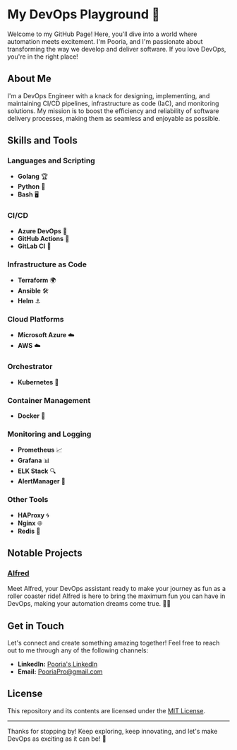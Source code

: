 # My DevOps Playground 🎡

Welcome to my GitHub Page! Here, you'll dive into a world where automation meets excitement. I'm Pooria, and I'm passionate about transforming the way we develop and deliver software. If you love DevOps, you're in the right place!

## About Me

I'm a DevOps Engineer with a knack for designing, implementing, and maintaining CI/CD pipelines, infrastructure as code (IaC), and monitoring solutions. My mission is to boost the efficiency and reliability of software delivery processes, making them as seamless and enjoyable as possible.

## Skills and Tools

### Languages and Scripting
- **Golang** 🏆
- **Python** 🐍
- **Bash** 🖥️

### CI/CD
- **Azure DevOps** 🚀
- **GitHub Actions** 🤖
- **GitLab CI** 🦊

### Infrastructure as Code
- **Terraform** 🌍
- **Ansible** 🛠️
- **Helm** ⚓

### Cloud Platforms
- **Microsoft Azure** ☁️
- **AWS** ☁️

### Orchestrator
- **Kubernetes** 🚢

### Container Management
- **Docker** 🐳

### Monitoring and Logging
- **Prometheus** 📈
- **Grafana** 📊
- **ELK Stack** 🔍
- **AlertManager** 📣

### Other Tools
- **HAProxy** 🌀
- **Nginx** 🌐
- **Redis** 💾

## Notable Projects

### [Alfred](https://github.com/PooriaShahi/alfred)
Meet Alfred, your DevOps assistant ready to make your journey as fun as a roller coaster ride! Alfred is here to bring the maximum fun you can have in DevOps, making your automation dreams come true. 🚀🎉

## Get in Touch

Let's connect and create something amazing together! Feel free to reach out to me through any of the following channels:

- **LinkedIn:** [Pooria's LinkedIn](https://www.linkedin.com/in/pooria-shahi/)
- **Email:** PooriaPro@gmail.com

## License

This repository and its contents are licensed under the [MIT License](LICENSE).

---

Thanks for stopping by! Keep exploring, keep innovating, and let's make DevOps as exciting as it can be! 🌟
